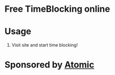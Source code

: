 # Free TimeBlocking online

# Usage
1. Visit site and start time blocking!

# Sponsored by [Atomic](https://www.atomiclife.app)
